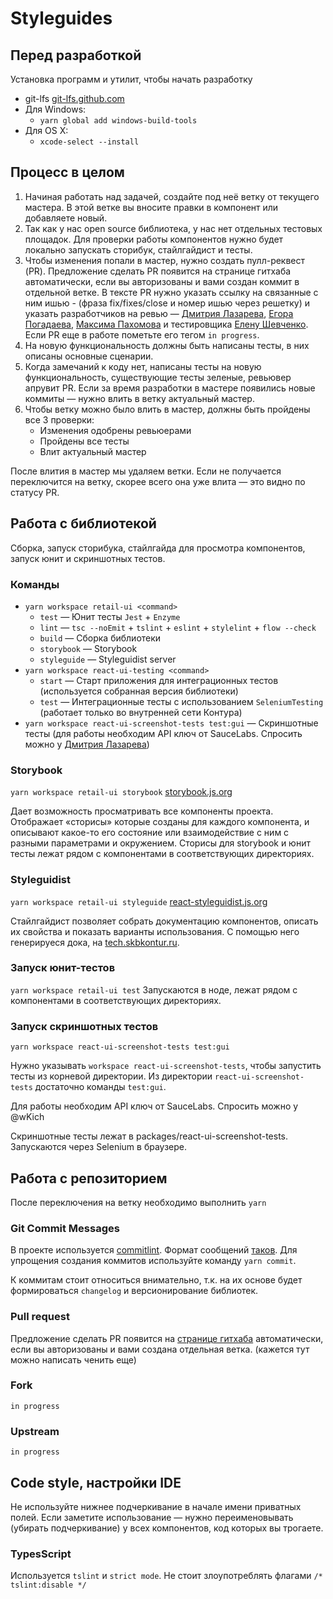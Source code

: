 # Styleguides
## Перед разработкой
Установка программ и утилит, чтобы начать разработку

- git-lfs [git-lfs.github.com](https://git-lfs.github.com)
- Для Windows:
  - `yarn global add windows-build-tools`
- Для OS X:
  - `xcode-select --install`


## Процесс в целом
1. Начиная работать над задачей, создайте под неё ветку от текущего мастера. В этой ветке вы вносите правки в компонент или добавляете новый. 
2. Так как у нас open source библиотека, у нас нет отдельных тестовых площадок. Для проверки работы компонентов нужно будет локально запускать сторибук, стайлгайдист и тесты.
3. Чтобы изменения попали в мастер, нужно создать пулл-реквест (PR). Предложение сделать PR появится на странице гитхаба автоматически, если вы авторизованы и вами создан коммит в отдельной ветке. В тексте PR нужно указать ссылку на связанные с ним ишью - (фраза fix/fixes/close и номер ишью через решетку) и указать разработчиков на ревью — [Дмитрия Лазарева](https://github.com/wKich), [Егора Погадаева](https://github.com/zhzz), [Максима Пахомова](https://github.com/lossir) и тестировщика [Елену Шевченко](https://github.com/lenoraart). Если PR еще в работе пометьте его тегом `in progress`.
4. На новую функциональность должны быть написаны тесты, в них описаны основные сценарии.
5. Когда замечаний к коду нет, написаны тесты на новую функциональность, существующие тесты зеленые, ревьювер апрувит PR. Если за время разработки в мастере появились новые коммиты — нужно влить в ветку актуальный мастер.
6. Чтобы ветку можно было влить в мастер, должны быть пройдены все 3 проверки: 
    - Изменения одобрены ревьюерами
    - Пройдены все тесты
    - Влит актуальный мастер

После влития в мастер мы удаляем ветки. Если не получается переключится на ветку, скорее всего она уже влита — это видно по статусу PR.

## Работа с библиотекой
Сборка, запуск сторибука, стайлгайда для просмотра компонентов, запуск юнит и скриншотных тестов.
### Команды
- `yarn workspace retail-ui <command>`
  - `test` — Юнит тесты `Jest` + `Enzyme`
  - `lint` — `tsc --noEmit` + `tslint` + `eslint` + `stylelint` + `flow --check`
  - `build` — Сборка библиотеки
  - `storybook` — Storybook
  - `styleguide` — Styleguidist server
- `yarn workspace react-ui-testing <command>`
  - `start` — Старт приложения для интеграционных тестов (используется собранная версия библиотеки)
  - `test` — Интеграционные тесты с использованием `SeleniumTesting` (работает только во внутренней сети Контура)
- `yarn workspace react-ui-screenshot-tests test:gui` — Скриншотные тесты (для работы необходим API ключ от SauceLabs. Спросить можно у [Дмитрия Лазарева](https://github.com/wKich))

### Storybook
`yarn workspace retail-ui storybook`
[storybook.js.org](https://storybook.js.org) 

Дает возможность просматривать все компоненты проекта. Отображает «сторисы» которые созданы для каждого компонента, и описывают какое-то его состояние или взаимодействие с ним с разными параметрами и окружением. Сторисы для storybook и юнит тесты лежат рядом с компонентами в соответствующих директориях. 

### Styleguidist
`yarn workspace retail-ui styleguide`
[react-styleguidist.js.org](https://react-styleguidist.js.org)

Стайлгайдист позволяет собрать документацию компонентов, описать их свойства и показать варианты использования. С помощью него генерируеся дока, на [tech.skbkontur.ru](http://tech.skbkontur.ru/react-ui/).

### Запуск юнит-тестов
`yarn workspace retail-ui test`
Запускаются в ноде, лежат рядом с компонентами в соответствующих директориях. 

### Запуск скриншотных тестов
`yarn workspace react-ui-screenshot-tests test:gui`

Нужно указывать `workspace react-ui-screenshot-tests`, чтобы запустить тесты из корневой директории. Из директории `react-ui-screenshot-tests` достаточно команды `test:gui`.

Для работы необходим API ключ от SauceLabs. Спросить можно у @wKich

Скриншотные тесты лежат в packages/react-ui-screenshot-tests. Запускаются через Selenium в браузере.

## Работа с репозиторием
После переключения на ветку необходимо выполнить `yarn`

### Git Commit Messages
В проекте используется [commitlint](http://marionebl.github.io/commitlint/#/). Формат сообщений [таков](https://conventionalcommits.org/). Для упрощения создания коммитов используйте команду `yarn commit`. 

К коммитам стоит относиться внимательно, т.к. на их основе будет формироваться `changelog` и версионирование библиотек.

### Pull request
Предложение сделать PR появится на [странице гитхаба](https://github.com/skbkontur/retail-ui/pulls)  автоматически, если вы авторизованы и вами создана отдельная ветка. 
(кажется тут можно написать ченить еще)

### Fork
`in progress`

### Upstream
`in progress`


## Code style, настройки IDE

Не используйте нижнее подчеркивание в начале имени приватных полей. Если заметите использование — нужно переименовывать (убирать подчеркивание) у всех компонентов, код которых вы трогаете.

### TypesScript
Используется `tslint` и `strict mode`. Не стоит злоупотреблять флагами `/* tslint:disable */`
